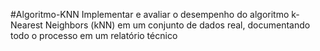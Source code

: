 #Algoritmo-KNN
Implementar e avaliar o desempenho do algoritmo k-Nearest Neighbors (kNN) em um conjunto de dados real, documentando todo o processo em um relatório técnico
